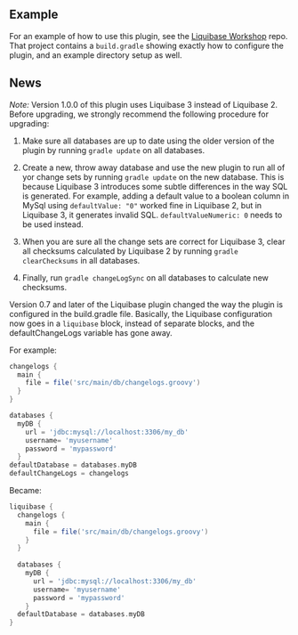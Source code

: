 Example
-------
For an example of how to use this plugin, see the [Liquibase Workshop](https://github.com/tlberglund/liquibase-workshop) repo. That project contains a `build.gradle` showing exactly how to configure the plugin, and an example directory setup as well.

News
----
*Note:* Version 1.0.0 of this plugin uses Liquibase 3 instead of Liquibase 2.
Before upgrading, we strongly recommend the following procedure for upgrading:

 1. Make sure all databases are up to date using the older version of the
    plugin by running ```gradle update``` on all databases.

 2. Create a new, throw away database and use the new plugin to run all of yor
    change sets by running ```gradle update``` on the new database.  This is
    because Liquibase 3 introduces some subtle differences in the way SQL is
    generated.  For example, adding a default value to a boolean column in
    MySql using ```defaultValue: "0"``` worked fine in Liquibase 2, but in
    Liquibase 3, it generates invalid SQL.  ```defaultValueNumeric: 0```
    needs to be used instead.

 3. When you are sure all the change sets are correct for Liquibase 3, clear
    all checksums calculated by Liquibase 2 by running ```gradle clearChecksums```
    in all databases.

 4. Finally, run ```gradle changeLogSync``` on all databases to calculate new
    checksums.

Version 0.7 and later of the Liquibase plugin changed the way the plugin is
configured in the build.gradle file.  Basically, the Liquibase configuration now
goes in a ```liquibase``` block, instead of separate blocks, and the
defaultChangeLogs variable has gone away.

For example:

```groovy
changelogs {
  main {
    file = file('src/main/db/changelogs.groovy')
  }
}

databases {
  myDB {
    url = 'jdbc:mysql://localhost:3306/my_db'
	username= 'myusername'
	password = 'mypassword'
  }
defaultDatabase = databases.myDB
defaultChangeLogs = changelogs
```

Became:

```groovy
liquibase {
  changelogs {
    main {
      file = file('src/main/db/changelogs.groovy')
    }
  }
  
  databases {
    myDB {
      url = 'jdbc:mysql://localhost:3306/my_db'
	  username= 'myusername'
	  password = 'mypassword'
    }
  defaultDatabase = databases.myDB
}
```

